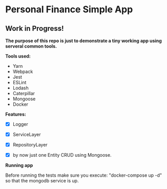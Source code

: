 Personal Finance Simple App
===

Work in Progress!
-----

**The purpose of this repo is just to demonstrate a tiny working app using serveral common tools.**


**Tools used:**

* Yarn
* Webpack
* Jest
* ESLint
* Lodash
* Caterpillar
* Mongoose
* Docker

**Features:**

* [x] Logger
* [x] ServiceLayer
* [x] RepositoryLayer
* [x] by now just one Entity CRUD using Mongoose.


**Running app**

Before running the tests make sure you execute: "docker-compose up -d" so that 
the mongodb service is up.
